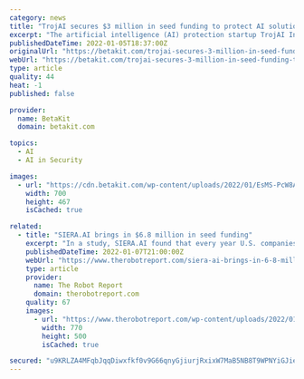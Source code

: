 ```yaml
---
category: news
title: "TrojAI secures $3 million in seed funding to protect AI solutions against security threats"
excerpt: "The artificial intelligence (AI) protection startup TrojAI Inc. has secured $3 million in seed funding. Seattle’s Flying Fish Ventures and the Atlantic Canada venture capital fund Build Ventures led the round with participation from Techstars,"
publishedDateTime: 2022-01-05T18:37:00Z
originalUrl: "https://betakit.com/trojai-secures-3-million-in-seed-funding-to-protect-ai-solutions-against-security-threats/"
webUrl: "https://betakit.com/trojai-secures-3-million-in-seed-funding-to-protect-ai-solutions-against-security-threats/"
type: article
quality: 44
heat: -1
published: false

provider:
  name: BetaKit
  domain: betakit.com

topics:
  - AI
  - AI in Security

images:
  - url: "https://cdn.betakit.com/wp-content/uploads/2022/01/EsMS-PcW8AYVjIr-1.jpeg"
    width: 700
    height: 467
    isCached: true

related:
  - title: "SIERA.AI brings in $6.8 million in seed funding"
    excerpt: "In a study, SIERA.AI found that every year U.S. companies spend over $30 billion on forklift accidents that result in almost 100 deaths."
    publishedDateTime: 2022-01-07T21:00:00Z
    webUrl: "https://www.therobotreport.com/siera-ai-brings-in-6-8-million-in-seed-funding/"
    type: article
    provider:
      name: The Robot Report
      domain: therobotreport.com
    quality: 67
    images:
      - url: "https://www.therobotreport.com/wp-content/uploads/2022/01/featured-web-SIERAAI.jpg"
        width: 770
        height: 500
        isCached: true

secured: "u9KRLZA4MFqbJqqDiwxfkf0v9G66qnyGjiurjRxixW7MaB5NB8T9WPNYiGJie8w1ky67dVbcChTnfeXHUz2/Gafq3hCSYXG3L7VFTN/PIOEqBnusAGbWZ09D71NcN0EDhLftHXzY1ju5ujFgytt/vPFfS33k3auiTOlnl6LCxSVD0+lRqvs9V5VqgPVp2IVeM9NdMpA8oCc9zEU8qwYASlvf0n0JmjVKmjAeO3mYQXIHCWQ3ykT2c4fwYG5+Roi2SWIizdb/lKOEAwUSPDi9IlUbLpgWiOCn/GNY5DkI+bA+A9I0w0+OCZD1zsOUhrWAaoUzP46TNJlzpfES37lzopIYyk27bDFP31/yqd82Ux4=;dVpDH/tALIZp6qUpxSnqiQ=="
---
```


